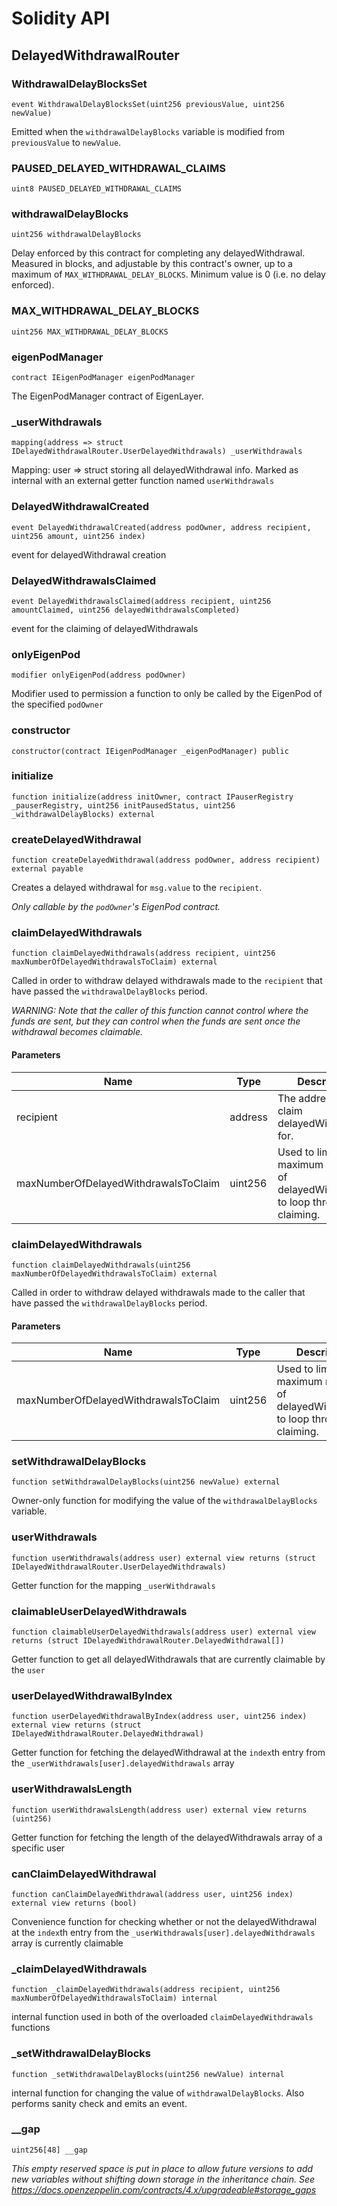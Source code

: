 # Solidity API

## DelayedWithdrawalRouter

### WithdrawalDelayBlocksSet

```solidity
event WithdrawalDelayBlocksSet(uint256 previousValue, uint256 newValue)
```

Emitted when the `withdrawalDelayBlocks` variable is modified from `previousValue` to `newValue`.

### PAUSED_DELAYED_WITHDRAWAL_CLAIMS

```solidity
uint8 PAUSED_DELAYED_WITHDRAWAL_CLAIMS
```

### withdrawalDelayBlocks

```solidity
uint256 withdrawalDelayBlocks
```

Delay enforced by this contract for completing any delayedWithdrawal. Measured in blocks, and adjustable by this contract's owner,
up to a maximum of `MAX_WITHDRAWAL_DELAY_BLOCKS`. Minimum value is 0 (i.e. no delay enforced).

### MAX_WITHDRAWAL_DELAY_BLOCKS

```solidity
uint256 MAX_WITHDRAWAL_DELAY_BLOCKS
```

### eigenPodManager

```solidity
contract IEigenPodManager eigenPodManager
```

The EigenPodManager contract of EigenLayer.

### _userWithdrawals

```solidity
mapping(address => struct IDelayedWithdrawalRouter.UserDelayedWithdrawals) _userWithdrawals
```

Mapping: user => struct storing all delayedWithdrawal info. Marked as internal with an external getter function named `userWithdrawals`

### DelayedWithdrawalCreated

```solidity
event DelayedWithdrawalCreated(address podOwner, address recipient, uint256 amount, uint256 index)
```

event for delayedWithdrawal creation

### DelayedWithdrawalsClaimed

```solidity
event DelayedWithdrawalsClaimed(address recipient, uint256 amountClaimed, uint256 delayedWithdrawalsCompleted)
```

event for the claiming of delayedWithdrawals

### onlyEigenPod

```solidity
modifier onlyEigenPod(address podOwner)
```

Modifier used to permission a function to only be called by the EigenPod of the specified `podOwner`

### constructor

```solidity
constructor(contract IEigenPodManager _eigenPodManager) public
```

### initialize

```solidity
function initialize(address initOwner, contract IPauserRegistry _pauserRegistry, uint256 initPausedStatus, uint256 _withdrawalDelayBlocks) external
```

### createDelayedWithdrawal

```solidity
function createDelayedWithdrawal(address podOwner, address recipient) external payable
```

Creates a delayed withdrawal for `msg.value` to the `recipient`.

_Only callable by the `podOwner`'s EigenPod contract._

### claimDelayedWithdrawals

```solidity
function claimDelayedWithdrawals(address recipient, uint256 maxNumberOfDelayedWithdrawalsToClaim) external
```

Called in order to withdraw delayed withdrawals made to the `recipient` that have passed the `withdrawalDelayBlocks` period.

_WARNING: Note that the caller of this function cannot control where the funds are sent, but they can control when the 
             funds are sent once the withdrawal becomes claimable._

#### Parameters

| Name | Type | Description |
| ---- | ---- | ----------- |
| recipient | address | The address to claim delayedWithdrawals for. |
| maxNumberOfDelayedWithdrawalsToClaim | uint256 | Used to limit the maximum number of delayedWithdrawals to loop through claiming. |

### claimDelayedWithdrawals

```solidity
function claimDelayedWithdrawals(uint256 maxNumberOfDelayedWithdrawalsToClaim) external
```

Called in order to withdraw delayed withdrawals made to the caller that have passed the `withdrawalDelayBlocks` period.

#### Parameters

| Name | Type | Description |
| ---- | ---- | ----------- |
| maxNumberOfDelayedWithdrawalsToClaim | uint256 | Used to limit the maximum number of delayedWithdrawals to loop through claiming. |

### setWithdrawalDelayBlocks

```solidity
function setWithdrawalDelayBlocks(uint256 newValue) external
```

Owner-only function for modifying the value of the `withdrawalDelayBlocks` variable.

### userWithdrawals

```solidity
function userWithdrawals(address user) external view returns (struct IDelayedWithdrawalRouter.UserDelayedWithdrawals)
```

Getter function for the mapping `_userWithdrawals`

### claimableUserDelayedWithdrawals

```solidity
function claimableUserDelayedWithdrawals(address user) external view returns (struct IDelayedWithdrawalRouter.DelayedWithdrawal[])
```

Getter function to get all delayedWithdrawals that are currently claimable by the `user`

### userDelayedWithdrawalByIndex

```solidity
function userDelayedWithdrawalByIndex(address user, uint256 index) external view returns (struct IDelayedWithdrawalRouter.DelayedWithdrawal)
```

Getter function for fetching the delayedWithdrawal at the `index`th entry from the `_userWithdrawals[user].delayedWithdrawals` array

### userWithdrawalsLength

```solidity
function userWithdrawalsLength(address user) external view returns (uint256)
```

Getter function for fetching the length of the delayedWithdrawals array of a specific user

### canClaimDelayedWithdrawal

```solidity
function canClaimDelayedWithdrawal(address user, uint256 index) external view returns (bool)
```

Convenience function for checking whether or not the delayedWithdrawal at the `index`th entry from the `_userWithdrawals[user].delayedWithdrawals` array is currently claimable

### _claimDelayedWithdrawals

```solidity
function _claimDelayedWithdrawals(address recipient, uint256 maxNumberOfDelayedWithdrawalsToClaim) internal
```

internal function used in both of the overloaded `claimDelayedWithdrawals` functions

### _setWithdrawalDelayBlocks

```solidity
function _setWithdrawalDelayBlocks(uint256 newValue) internal
```

internal function for changing the value of `withdrawalDelayBlocks`. Also performs sanity check and emits an event.

### __gap

```solidity
uint256[48] __gap
```

_This empty reserved space is put in place to allow future versions to add new
variables without shifting down storage in the inheritance chain.
See https://docs.openzeppelin.com/contracts/4.x/upgradeable#storage_gaps_

